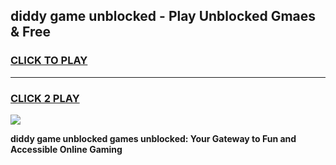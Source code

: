 
## diddy game unblocked - Play Unblocked Gmaes & Free
<h3>
<a href="https://news.freeplayer.one?title=diddy_game_unblocked&ref=16F">CLICK TO PLAY</a></h3>
<hr>

<h3>
<a href="https://news.freeplayer.one?title=diddy_game_unblocked&ref=16F">CLICK 2 PLAY</a>
  
</h3>

<a href="https://news.freeplayer.one?title=diddy_game_unblocked&ref=16F/"><img src="https://clearcache.store/games.png"></a>


**diddy game unblocked games unblocked: Your Gateway to Fun and Accessible Online Gaming**
